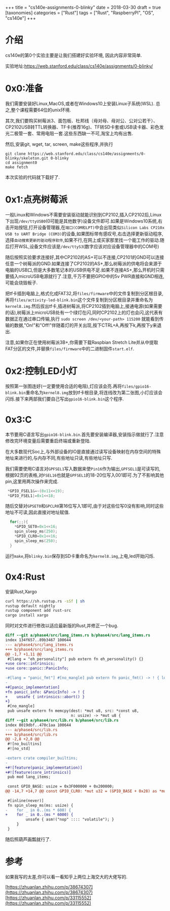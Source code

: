+++
title = "cs140e-assignments-0-blinky"
date = 2018-03-30
draft = true
[taxonomies]
categories = ["Rust"]
tags = ["Rust", "RaspberryPI", "OS", "cs140e"]
+++
# 介绍

cs140e的第0个实验主要是让我们搭建好实验环境, 因此内容非常简单.

实验地址:https://web.stanford.edu/class/cs140e/assignments/0-blinky/
<!-- more -->
# 0x0:准备

我们需要安装好Linux,MacOS,或者在Windows10上安装Linux子系统(WSL). 总之,整个课程需要64位的unix环境.

其次,我们要购买树莓派3、面包板、杜邦线（母对母、母对公、公对公若干）、CP2102USB转TTL转换器、TF卡(推荐16g)、TF转SD卡套或USB读卡器、彩色发光二极管一套、常用电阻一套.这些东西缺一不可,淘宝上均有出售.

然后,安装git, wget, tar, screen, make这些程序,并执行

```
git clone https://web.stanford.edu/class/cs140e/assignments/0-blinky/skeleton.git 0-blinky
cd assignment0
make fetch
```

本次实验的代码就下载好了.

# 0x1:点亮树莓派

一般Linux和Windows不需要安装驱动就能识别到CP2102,插入CP2102后,Linux下出现`/dev/ttyUSB0`(0可能是其他数字)设备文件即可.如果是Windows10系统,右击开始按钮,打开设备管理器,在`端口(COM和LPT)`中会出现类似`Silicon Labs CP210x USB to UART Bridge (COM3)`的设备,如果图标带有感叹号,右击选择更新驱动程序,选择`自动搜索更新的驱动程序软件`,如果不行,在网上或买家那里找一个能工作的驱动.随后打开WSL,设备文件应该是`/dev/ttyS3`(数字应该对应设备管理器中的COM号)

随后按照实验要求连接好,其中CP2102的AS+可以不连接,CP2101的GND可以连接任意一个树莓派的GND.如果连接了CP2102的AS+,那么树莓派的供电将会来源于电脑的USB口,但是大多数笔记本的USB供电不足.如果不连接AS+,那么开机时只需要插入microUSB电源就行了.注意,千万不要把GPIO中的5v PWR直接和GND相连,可能会烧毁板子.

把tf卡插到电脑上,格式化成FAT32,将`files/firmware`中的文件复制到分区根目录,再将`files/activity-led-blink.bin`这个文件复制到分区根目录并重命名为`kernel8.img`.然后拔出tf卡,插进树莓派,将CP2102插到电脑上,接通电源(如果需要的话),树莓派上microUSB处有一个绿灯在闪,同时CP2102上的灯也会闪,这代表有数据正在通过串口传输,执行 `sudo screen /dev/<your-path> 115200` 就能看到传输的数据,"On!"和"Off!"伴随着灯的开关出现,按下CTRL+A,再按下k,再按下y来退出.

注意,如果你正在使用树莓派3B+,你需要下载Raspbian Stretch Lite并从中提取FAT分区的文件,并替换`files/firmware`中的二进制固件`start.elf`.

# 0x2:控制LED小灯

按照第一张图连好(一定要使用合适的电阻),灯应该会亮.再将`files/gpio16-blink.bin`重命名为`kernel8.img`放到tf卡根目录,将连线改为第二张图,小灯应该会闪烁.接下来两部我们要自己写出`gpio16-blink.bin`这个程序.

# 0x3:C

本节要用C语言写出`gpio16-blink.bin`.首先要安装编译器,安装指示做就行了.注意修改完环境变量后需要重启终端或重新登陆.

在大多数现代Soc上,与外部设备的IO是直接通过读写设备映射在内存空间的特殊地址来进行的,与内存不同,有些地址只读,有些地址只写.

我们需要使用C语言对`GPFSEL1`写入数据来使`Pin16`作为输出,`GPFSEL1`是可读写的,根据92页的表格,对`FSEL16`也就是`GPFSEL1`的18-20位写入001即可.为了不影响其他pin,这里用两次操作来完成.

```c
 *GPIO_FSEL1&=~(0x11<<19);
 *GPIO_FSEL1|=0x1<<18;
```

随后交替对`GPSET0`和`GPCLR0`第16位写入1即可,由于对这些位写0没有影响,同时这些地址不可读,因此直接对地址赋值.

```c
  for(;;){
  	*GPIO_SET0=0x1<<16;
  	spin_sleep_ms(250);
  	*GPIO_CLR0=0x1<<16;
  	spin_sleep_ms(250);
  }
```

运行`make`,将`blinky.bin`保存到SD卡重命名为`kernel8.img`,上电,led开始闪烁.

# 0x4:Rust

安装Rust,Xargo

```bash
curl https://sh.rustup.rs -sSf | sh
rustup default nightly
rustup component add rust-src
cargo install xargo
```

同时对文件进行修改以适应最新版的Rust,并修正一个bug.

```diff
diff --git a/phase4/src/lang_items.rs b/phase4/src/lang_items.rs
index 134f657..89b3467 100644
--- a/phase4/src/lang_items.rs
+++ b/phase4/src/lang_items.rs
@@ -1,7 +1,11 @@
 #[lang = "eh_personality"] pub extern fn eh_personality() {}
+use core::intrinsics;
+use core::panic::PanicInfo;
 
-#[lang = "panic_fmt"] #[no_mangle] pub extern fn panic_fmt() -> ! { loop{} }
-
+#[panic_implementation]
+fn panic(_info: &PanicInfo) -> ! {
+    unsafe { intrinsics::abort() }
+}
 #[no_mangle]
 pub unsafe extern fn memcpy(dest: *mut u8, src: *const u8,
                             n: usize) -> *mut u8 {
diff --git a/phase4/src/lib.rs b/phase4/src/lib.rs
index 8019dbf..470c1aa 100644
--- a/phase4/src/lib.rs
+++ b/phase4/src/lib.rs
@@ -2,8 +2,8 @@
 #![no_builtins]
 #![no_std]
 
-extern crate compiler_builtins;
-
+#![feature(panic_implementation)]
+#![feature(core_intrinsics)]
 pub mod lang_items;
 
 const GPIO_BASE: usize = 0x3F000000 + 0x200000;
@@ -14,7 +14,7 @@ const GPIO_CLR0: *mut u32 = (GPIO_BASE + 0x28) as *mut u32;
 
 #[inline(never)]
 fn spin_sleep_ms(ms: usize) {
-    for _ in 0..(ms * 600) {
+    for _ in 0..(ms * 6000) {
         unsafe { asm!("nop" :::: "volatile"); }
     }
 }
 ```

 随后照葫芦画瓢就行了.

 # 参考

 如果我写的太差,你可以看一看知乎上两位上海交大的大佬写的.

 [https://zhuanlan.zhihu.com/p/38674307](https://zhuanlan.zhihu.com/p/38674307)
 [https://zhuanlan.zhihu.com/p/33115552](https://zhuanlan.zhihu.com/p/33115552)